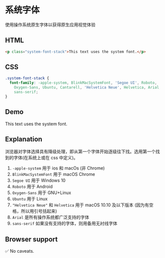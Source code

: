 # 系统字体

使用操作系统原生字体以获得原生应用视觉体验

## HTML

```html
<p class="system-font-stack">This text uses the system font.</p>
```

## CSS

```css
.system-font-stack {
  font-family: -apple-system, BlinkMacSystemFont, 'Segoe UI', Roboto,
    Oxygen-Sans, Ubuntu, Cantarell, 'Helvetica Neue', Helvetica, Arial,
    sans-serif;
}
```

## Demo

<div class="snippet-demo">
  <p class="snippet-demo__system-font-stack">This text uses the system font.</p>
</div>

<style>
.snippet-demo__system-font-stack {
  font-family: -apple-system, BlinkMacSystemFont, "Segoe UI", Roboto, Oxygen-Sans, Ubuntu, Cantarell, "Helvetica Neue", Helvetica, Arial, sans-serif;
}
</style>

## Explanation

浏览器对字体选择具有降级处理，即从第一个字体开始逐级往下找。选用第一个找到的字体(在系统上或在 css 中定义)。

1.  `-apple-system` 用于 ios 和 macOs (非 Chrome)
2.  `BlinkMacSystemFont` 用于 macOS Chrome
3.  `Segoe UI` 用于 Windows 10
4.  `Roboto` 用于 Android
5.  `Oxygen-Sans` 用于 GNU+Linux
6.  `Ubuntu` 用于 Linux
7.  `"Helvetica Neue"` 和 `Helvetica` 用于 macOS 10.10 及以下版本 (因为有空格，所以用引号括起来)
8.  `Arial` 是所有操作系统都广泛支持的字体
9.  `sans-serif` 如果没有支持的字体，则用备用无衬线字体

## Browser support

<span class="snippet__support-note">✅ No caveats.</span>

<!-- tags: visual -->

